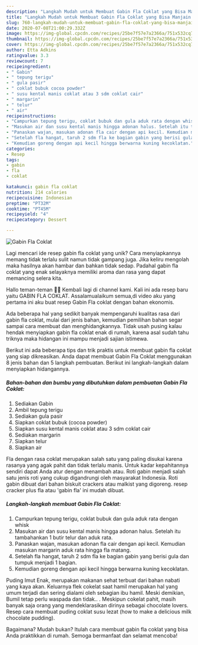 ```yaml
---
description: "Langkah Mudah untuk Membuat Gabin Fla Coklat yang Bisa Manjain Lidah"
title: "Langkah Mudah untuk Membuat Gabin Fla Coklat yang Bisa Manjain Lidah"
slug: 760-langkah-mudah-untuk-membuat-gabin-fla-coklat-yang-bisa-manjain-lidah
date: 2020-07-08T21:00:29.332Z
image: https://img-global.cpcdn.com/recipes/25be7f57e7a2366a/751x532cq70/gabin-fla-coklat-foto-resep-utama.jpg
thumbnail: https://img-global.cpcdn.com/recipes/25be7f57e7a2366a/751x532cq70/gabin-fla-coklat-foto-resep-utama.jpg
cover: https://img-global.cpcdn.com/recipes/25be7f57e7a2366a/751x532cq70/gabin-fla-coklat-foto-resep-utama.jpg
author: Etta Adkins
ratingvalue: 3.3
reviewcount: 7
recipeingredient:
- " Gabin"
- " tepung terigu"
- " gula pasir"
- " coklat bubuk cocoa powder"
- " susu kental manis coklat atau 3 sdm coklat cair"
- " margarin"
- " telur"
- " air"
recipeinstructions:
- "Campurkan tepung terigu, coklat bubuk dan gula aduk rata dengan whisk"
- "Masukan air dan susu kental manis hingga adonan halus. Setelah itu tambahankan 1 butir telur dan aduk rata."
- "Panaskan wajan, masukan adonan fla cair dengan api kecil. Kemudian masukan margarin aduk rata hingga fla matang."
- "Setelah fla hangat, taruh 2 sdm fla ke bagian gabin yang berisi gula dan tumpuk menjadi 1 bagian."
- "Kemudian goreng dengan api kecil hingga berwarna kuning kecoklatan."
categories:
- Resep
tags:
- gabin
- fla
- coklat

katakunci: gabin fla coklat 
nutrition: 214 calories
recipecuisine: Indonesian
preptime: "PT32M"
cooktime: "PT45M"
recipeyield: "4"
recipecategory: Dessert

---
```



![Gabin Fla Coklat](https://img-global.cpcdn.com/recipes/25be7f57e7a2366a/751x532cq70/gabin-fla-coklat-foto-resep-utama.jpg)

Lagi mencari ide resep gabin fla coklat yang unik? Cara menyiapkannya memang tidak terlalu sulit namun tidak gampang juga. Jika keliru mengolah maka hasilnya akan hambar dan bahkan tidak sedap. Padahal gabin fla coklat yang enak selayaknya memiliki aroma dan rasa yang dapat memancing selera kita.

Hallo teman-teman 👋🏻 Kembali lagi di channel kami. Kali ini ada resep baru yaitu GABIN FLA COKLAT. Assalamualaikum semua,di video aku yang pertama ini aku buat resep Gabin Fla coklat dengan bahan ekonomis.

Ada beberapa hal yang sedikit banyak mempengaruhi kualitas rasa dari gabin fla coklat, mulai dari jenis bahan, kemudian pemilihan bahan segar sampai cara membuat dan menghidangkannya. Tidak usah pusing kalau hendak menyiapkan gabin fla coklat enak di rumah, karena asal sudah tahu triknya maka hidangan ini mampu menjadi sajian istimewa.


Berikut ini ada beberapa tips dan trik praktis untuk membuat gabin fla coklat yang siap dikreasikan. Anda dapat membuat Gabin Fla Coklat menggunakan 8 jenis bahan dan 5 langkah pembuatan. Berikut ini langkah-langkah dalam menyiapkan hidangannya.

<!--inarticleads1-->

##### Bahan-bahan dan bumbu yang dibutuhkan dalam pembuatan Gabin Fla Coklat:

1. Sediakan  Gabin
1. Ambil  tepung terigu
1. Sediakan  gula pasir
1. Siapkan  coklat bubuk (cocoa powder)
1. Siapkan  susu kental manis coklat atau 3 sdm coklat cair
1. Sediakan  margarin
1. Siapkan  telur
1. Siapkan  air


Fla dengan rasa coklat merupakan salah satu yang paling disukai karena rasanya yang agak pahit dan tidak terlalu manis. Untuk kadar kepahitannya sendiri dapat Anda atur dengan menambah atau. Roti gabin menjadi salah satu jenis roti yang cukup digandrungi oleh masyarakat Indonesia. Roti gabin dibuat dari bahan biskuit crackers atau malkist yang digoreng. resep cracker plus fla atau &#39;gabin fla&#39; ini mudah dibuat. 

<!--inarticleads2-->

##### Langkah-langkah membuat Gabin Fla Coklat:

1. Campurkan tepung terigu, coklat bubuk dan gula aduk rata dengan whisk
1. Masukan air dan susu kental manis hingga adonan halus. Setelah itu tambahankan 1 butir telur dan aduk rata.
1. Panaskan wajan, masukan adonan fla cair dengan api kecil. Kemudian masukan margarin aduk rata hingga fla matang.
1. Setelah fla hangat, taruh 2 sdm fla ke bagian gabin yang berisi gula dan tumpuk menjadi 1 bagian.
1. Kemudian goreng dengan api kecil hingga berwarna kuning kecoklatan.


Puding Imut Enak, merupakan makanan sehat terbuat dari bahan nabati yang kaya akan. Keluarnya flek cokelat saat hamil merupakan hal yang umum terjadi dan sering dialami oleh sebagian ibu hamil. Meski demikian, Bumil tetap perlu waspada dan tidak.. . Meskipun cokelat pahit, masih banyak saja orang yang mendeklarasikan dirinya sebagai chocolate lovers. Resep cara membuat puding coklat susu lezat (how to make a delicious milk chocolate pudding). 

Bagaimana? Mudah bukan? Itulah cara membuat gabin fla coklat yang bisa Anda praktikkan di rumah. Semoga bermanfaat dan selamat mencoba!
